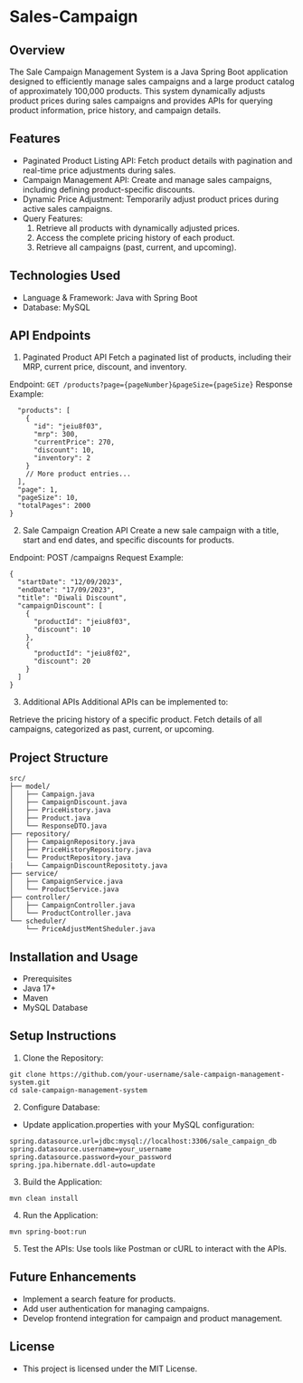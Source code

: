 # Sales-Campaign
      
## Overview
The Sale Campaign Management System is a Java Spring Boot application designed to efficiently manage sales campaigns and a large product catalog of approximately 100,000 
products. This system dynamically adjusts product prices during sales campaigns and provides APIs for querying product information, price history, and campaign details.
 
## Features 

- Paginated Product Listing API: Fetch product details with pagination and real-time price adjustments during sales.
- Campaign Management API: Create and manage sales campaigns, including defining product-specific discounts.
- Dynamic Price Adjustment: Temporarily adjust product prices during active sales campaigns.
- Query Features:
  1. Retrieve all products with dynamically adjusted prices.
  2. Access the complete pricing history of each product.
  3. Retrieve all campaigns (past, current, and upcoming).

## Technologies Used
- Language & Framework: Java with Spring Boot
- Database: MySQL

## API Endpoints
1. Paginated Product API
Fetch a paginated list of products, including their MRP, current price, discount, and inventory.

Endpoint: `GET /products?page={pageNumber}&pageSize={pageSize}`
Response Example:

```Json[]{
  "products": [
    {
      "id": "jeiu8f03",
      "mrp": 300,
      "currentPrice": 270,
      "discount": 10,
      "inventory": 2
    }
    // More product entries...
  ],
  "page": 1,
  "pageSize": 10,
  "totalPages": 2000
}
```

2. Sale Campaign Creation API
Create a new sale campaign with a title, start and end dates, and specific discounts for products.

Endpoint: POST /campaigns
Request Example:
```Json[]
{
  "startDate": "12/09/2023",
  "endDate": "17/09/2023",
  "title": "Diwali Discount",
  "campaignDiscount": [
    {
      "productId": "jeiu8f03",
      "discount": 10
    },
    {
      "productId": "jeiu8f02",
      "discount": 20
    }
  ]
}
```

3. Additional APIs
Additional APIs can be implemented to:

Retrieve the pricing history of a specific product.
Fetch details of all campaigns, categorized as past, current, or upcoming.

## Project Structure
```[]
src/
├── model/
│   ├── Campaign.java
│   ├── CampaignDiscount.java
│   ├── PriceHistory.java
│   ├── Product.java
│   └── ResponseDTO.java
├── repository/
│   ├── CampaignRepository.java
│   ├── PriceHistoryRepository.java
│   └── ProductRepository.java
|   └── CampaignDiscountRepositoty.java
├── service/
│   ├── CampaignService.java
│   └── ProductService.java
├── controller/
│   ├── CampaignController.java
│   └── ProductController.java
└── scheduler/
    └── PriceAdjustMentSheduler.java
```

## Installation and Usage
- Prerequisites
- Java 17+
- Maven
- MySQL Database

## Setup Instructions
1. Clone the Repository:
```bash[]
git clone https://github.com/your-username/sale-campaign-management-system.git
cd sale-campaign-management-system
```

2. Configure Database:
- Update application.properties with your MySQL configuration:
```properties[]
spring.datasource.url=jdbc:mysql://localhost:3306/sale_campaign_db
spring.datasource.username=your_username
spring.datasource.password=your_password
spring.jpa.hibernate.ddl-auto=update
```

3. Build the Application:
```bash[]
mvn clean install
```

4. Run the Application:
```bash[]
mvn spring-boot:run
```

5. Test the APIs: Use tools like Postman or cURL to interact with the APIs.

## Future Enhancements
- Implement a search feature for products.
- Add user authentication for managing campaigns.
- Develop frontend integration for campaign and product management.

## License
- This project is licensed under the MIT License.

